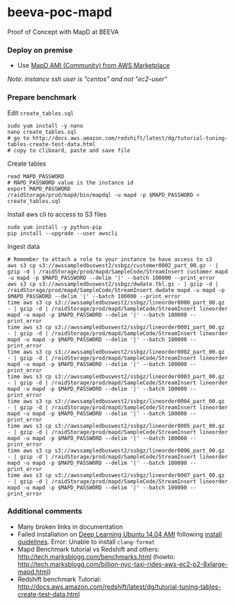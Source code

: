# beeva-poc-mapd
Proof of Concept with MapD at BEEVA


### Deploy on premise
- Use [MapD AMI (Community) from AWS Marketplace](https://aws.amazon.com/marketplace/pp/B071H71L2Y)

*Note: instance ssh user is "centos" and not "ec2-user"*

### Prepare benchmark
Edit `create_tables.sql`
```
sudo yum install -y nano
nano create_tables.sql
# go to http://docs.aws.amazon.com/redshift/latest/dg/tutorial-tuning-tables-create-test-data.html
# copy to cliboard, paste and save file
```
Create tables
```
read MAPD_PASSWORD
# MAPD_PASSWORD value is the instance id
export MAPD_PASSWORD
/raidStorage/prod/mapd/bin/mapdql -u mapd -p $MAPD_PASSWORD < create_tables.sql
```

Install aws cli to access to S3 files
```
sudo yum install -y python-pip
pip install --upgrade --user awscli
```

Ingest data
```
# Remember to attach a role to your instance to have access to s3
aws s3 cp s3://awssampledbuswest2/ssbgz/customer0002_part_00.gz - | gzip -d | /raidStorage/prod/mapd/SampleCode/StreamInsert customer mapd -u mapd -p $MAPD_PASSWORD --delim '|' --batch 100000 --print_error
aws s3 cp s3://awssampledbuswest2/ssbgz/dwdate.tbl.gz - | gzip -d | /raidStorage/prod/mapd/SampleCode/StreamInsert dwdate mapd -u mapd -p $MAPD_PASSWORD --delim '|' --batch 100000 --print_error
time aws s3 cp s3://awssampledbuswest2/ssbgz/lineorder0000_part_00.gz - | gzip -d | /raidStorage/prod/mapd/SampleCode/StreamInsert lineorder mapd -u mapd -p $MAPD_PASSWORD --delim '|' --batch 100000 --print_error
time aws s3 cp s3://awssampledbuswest2/ssbgz/lineorder0001_part_00.gz - | gzip -d | /raidStorage/prod/mapd/SampleCode/StreamInsert lineorder mapd -u mapd -p $MAPD_PASSWORD --delim '|' --batch 100000 --print_error
time aws s3 cp s3://awssampledbuswest2/ssbgz/lineorder0002_part_00.gz - | gzip -d | /raidStorage/prod/mapd/SampleCode/StreamInsert lineorder mapd -u mapd -p $MAPD_PASSWORD --delim '|' --batch 100000 --print_error
time aws s3 cp s3://awssampledbuswest2/ssbgz/lineorder0003_part_00.gz - | gzip -d | /raidStorage/prod/mapd/SampleCode/StreamInsert lineorder mapd -u mapd -p $MAPD_PASSWORD --delim '|' --batch 100000 --print_error
time aws s3 cp s3://awssampledbuswest2/ssbgz/lineorder0004_part_00.gz - | gzip -d | /raidStorage/prod/mapd/SampleCode/StreamInsert lineorder mapd -u mapd -p $MAPD_PASSWORD --delim '|' --batch 100000 --print_error
time aws s3 cp s3://awssampledbuswest2/ssbgz/lineorder0005_part_00.gz - | gzip -d | /raidStorage/prod/mapd/SampleCode/StreamInsert lineorder mapd -u mapd -p $MAPD_PASSWORD --delim '|' --batch 100000 --print_error
time aws s3 cp s3://awssampledbuswest2/ssbgz/lineorder0006_part_00.gz - | gzip -d | /raidStorage/prod/mapd/SampleCode/StreamInsert lineorder mapd -u mapd -p $MAPD_PASSWORD --delim '|' --batch 100000 --print_error
time aws s3 cp s3://awssampledbuswest2/ssbgz/lineorder0007_part_00.gz - | gzip -d | /raidStorage/prod/mapd/SampleCode/StreamInsert lineorder mapd -u mapd -p $MAPD_PASSWORD --delim '|' --batch 100000 --print_error
```

### Additional comments
- Many broken links in documentation
- Failed installation on [Deep Learning Ubuntu 14.04 AMI](https://aws.amazon.com/marketplace/pp/B06VSPXKDX) 
following [install guidelines](https://github.com/mapd/mapd-core#ubuntu-1604-1610). Error: Unable to install `clang-format`
- Mapd Benchmark tutorial vs Redshift and others: http://tech.marksblogg.com/benchmarks.html (howto: http://tech.marksblogg.com/billion-nyc-taxi-rides-aws-ec2-p2-8xlarge-mapd.html)
- Redshift benchmark Tutorial: http://docs.aws.amazon.com/redshift/latest/dg/tutorial-tuning-tables-create-test-data.html
